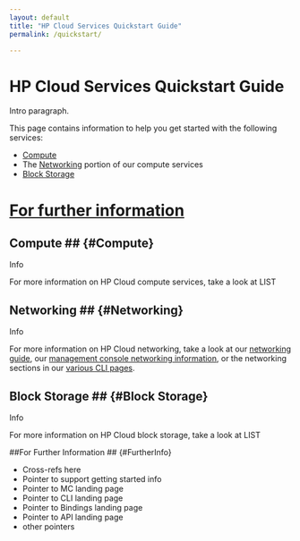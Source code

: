 ```yaml
---
layout: default
title: "HP Cloud Services Quickstart Guide"
permalink: /quickstart/

---
```

# HP Cloud Services Quickstart Guide

Intro paragraph.

This page contains information to help you get started with the following services:

* [Compute](#Compute)
* The [Networking](#Networking) portion of our compute services
* [Block Storage](BlockStorage)
# [For further information](#FurtherInfo)

## Compute ## {#Compute}

Info

For more information on HP Cloud compute services, take a look at LIST


## Networking ## {#Networking}

Info

For more information on HP Cloud networking, take a look at our [networking guide](/compute/network-guide/), our [management console networking information](/mc/compute/networks/), or the networking sections in our [various CLI pages](/cli).


## Block Storage ## {#Block Storage}

Info

For more information on HP Cloud block storage, take a look at LIST


##For Further Information ## {#FurtherInfo}

* Cross-refs here
* Pointer to support getting started info
* Pointer to MC landing page
* Pointer to CLI landing page
* Pointer to Bindings landing page
* Pointer to API landing page
* other pointers
